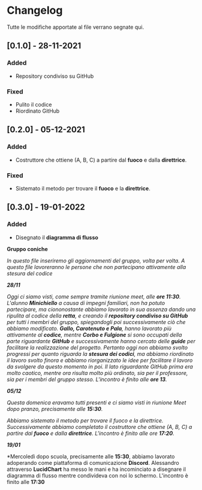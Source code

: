 # Changelog

Tutte le modifiche apportate al file verrano segnate qui.

## [0.1.0] - 28-11-2021

### Added

- Repository condiviso su GitHub

### Fixed

- Pulito il codice
- Riordinato GitHub

## [0.2.0] - 05-12-2021

### Added

- Costruttore che ottiene (A, B, C) a partire dal **fuoco** e dalla **direttrice**.

### Fixed

- Sistemato il metodo per trovare il **fuoco** e la **direttrice**.

## [0.3.0] - 19-01-2022

### Added

- Disegnato il **diagramma di flusso**




**Gruppo coniche**

*In questo file inseriremo gli aggiornamenti del gruppo, volta per volta. A questo file lavoreranno le persone che non partecipano attivamente alla stesura del codice*

***28/11***

*Oggi ci siamo visti, come sempre tramite riunione meet, alle **ore 11:30**. L'alunno **Minichiello** a causa di impegni familiari, non ha potuto partecipare, ma ciononostante abbiamo lavorato in sua assenza dando una ripulita al codice della **retta**, e creando il **repository condiviso su GitHub** per tutti i membri del gruppo, spiegandogli poi successivamente ciò che abbiamo modificato.
**Gallo, Carotenuto e Pala**, hanno lavorato più attivamente al **codice**, mentre **Corbo e Fulgione** si sono occupati della parte riguardante **GitHub** e successivamente hanno cercato delle **guide** per facilitare la realizzazione del progetto.
Pertanto oggi non abbiamo svolto progressi per quanto riguarda la **stesura dei codici**, ma abbiamo riordinato il lavoro svolto finora e abbiamo riorganizzato le idee per facilitare il lavoro da svolgere da questo momento in poi.
Il lato riguardante GitHub prima era molto caotico, mentre ora risulta molto più ordinato, sia per il professore, sia per i membri del gruppo stesso.
L'incontro è finito alle **ore 13**.* 

***05/12***

*Questa domenica eravamo tutti presenti e ci siamo visti in riunione Meet dopo pranzo, precisamente alle **15:30**.* 

*Abbiamo sistemato il metodo per trovare il fuoco e la direttrice. Successivamente abbiamo completato il costruttore che ottiene (A, B, C) a partire dal **fuoco** e dalla **direttrice**.*
*L'incontro è finito alle ore **17:20**.*

***19/01***

*Mercoledì dopo scuola, precisamente alle **15:30**, abbiamo lavorato adoperando come piattaforma di comunicazione **Discord**. Alessandro attraverso **LucidChart** ha messo le mani e ha incominciato a disegnare il diagramma di flusso mentre condivideva con noi lo schermo. L'incontro è finito alle **17:30**
